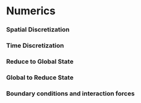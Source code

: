 # Numerics
### Spatial Discretization 

### Time Discretization  

### Reduce to Global State 

### Global to Reduce State

### Boundary conditions and interaction forces